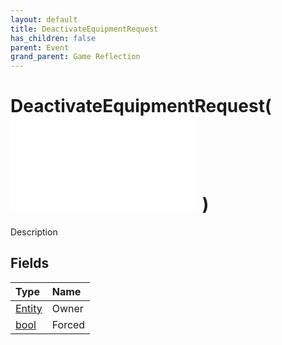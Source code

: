 ```yaml
---
layout: default
title: DeactivateEquipmentRequest
has_children: false
parent: Event
grand_parent: Game Reflection
---
```

# DeactivateEquipmentRequest( ![ EntityEventBase ](/game-reflection/events/entity_event_base.md) )
Description 

## Fields
| Type | Name |
|:-------------|:--------------|
| [Entity](/game-reflection/classes/entity.md) | Owner |
| [bool](/game-reflection/components/bool.md) | Forced |
